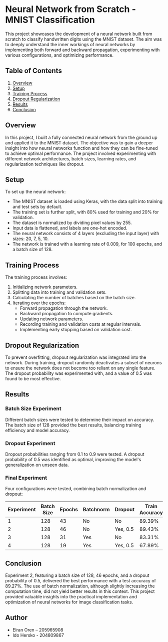 # Neural Network from Scratch - MNIST Classification

This project showcases the development of a neural network built from scratch to classify handwritten digits using the MNIST dataset. The aim was to deeply understand the inner workings of neural networks by implementing both forward and backward propagation, experimenting with various configurations, and optimizing performance.

## Table of Contents

1. [Overview](#overview)
2. [Setup](#setup)
3. [Training Process](#training-process)
4. [Dropout Regularization](#dropout-regularization)
5. [Results](#results)
6. [Conclusion](#conclusion)

## Overview

In this project, I built a fully connected neural network from the ground up and applied it to the MNIST dataset. The objective was to gain a deeper insight into how neural networks function and how they can be fine-tuned to achieve optimal performance. The project involved experimenting with different network architectures, batch sizes, learning rates, and regularization techniques like dropout.

## Setup

To set up the neural network:

- The MNIST dataset is loaded using Keras, with the data split into training and test sets by default.
- The training set is further split, with 80% used for training and 20% for validation.
- The dataset is normalized by dividing pixel values by 255.
- Input data is flattened, and labels are one-hot encoded.
- The neural network consists of 4 layers (excluding the input layer) with sizes: 20, 7, 5, 10.
- The network is trained with a learning rate of 0.009, for 100 epochs, and a batch size of 128.

## Training Process

The training process involves:

1. Initializing network parameters.
2. Splitting data into training and validation sets.
3. Calculating the number of batches based on the batch size.
4. Iterating over the epochs:
   - Forward propagation through the network.
   - Backward propagation to compute gradients.
   - Updating network parameters.
   - Recording training and validation costs at regular intervals.
   - Implementing early stopping based on validation cost.

## Dropout Regularization

To prevent overfitting, dropout regularization was integrated into the network. During training, dropout randomly deactivates a subset of neurons to ensure the network does not become too reliant on any single feature. The dropout probability was experimented with, and a value of 0.5 was found to be most effective.

## Results

### Batch Size Experiment

Different batch sizes were tested to determine their impact on accuracy. The batch size of 128 provided the best results, balancing training efficiency and model accuracy.

### Dropout Experiment

Dropout probabilities ranging from 0.1 to 0.9 were tested. A dropout probability of 0.5 was identified as optimal, improving the model's generalization on unseen data.

### Final Experiment

Four configurations were tested, combining batch normalization and dropout:

| Experiment | Batch Size | Epochs | Batchnorm | Dropout | Train Accuracy | Validation Accuracy | Test Accuracy |
|------------|------------|--------|-----------|---------|----------------|---------------------|---------------|
| 1          | 128        | 43     | No        | No      | 89.39%         | 88.81%              | 88.77%        |
| 2          | 128        | 46     | No        | Yes, 0.5| 89.43%         | 89.20%              | 89.27%        |
| 3          | 128        | 31     | Yes       | No      | 83.31%         | 83.66%              | 83.74%        |
| 4          | 128        | 19     | Yes       | Yes, 0.5| 67.89%         | 67.67%              | 67.10%        |

## Conclusion

Experiment 2, featuring a batch size of 128, 46 epochs, and a dropout probability of 0.5, delivered the best performance with a test accuracy of 89.27%. The use of batch normalization, although slightly increasing the computation time, did not yield better results in this context. This project provided valuable insights into the practical implementation and optimization of neural networks for image classification tasks.

## Author

- Elran Oren – 205965908
- Ido Hersko - 204809867
